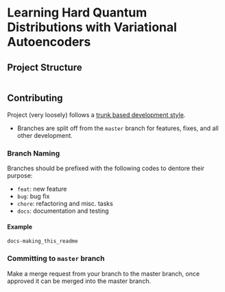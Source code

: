 # Learning Hard Quantum Distributions with Variational Autoencoders

## Project Structure
```

```

## Contributing

Project (very loosely) follows a [trunk based development style](https://trunkbaseddevelopment.com/).

- Branches are split off from the `master` branch for features, fixes, and all other development.

### Branch Naming

Branches should be prefixed with the following codes to dentore their purpose:

- `feat`: new feature
- `bug`: bug fix
- `chore`: refactoring and misc. tasks
- `docs`: documentation and testing

#### Example

```
docs-making_this_readme
```

### Committing to `master` branch

Make a merge request from your branch to the master branch, once approved it can be merged into the master branch.